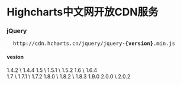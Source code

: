 <h1>Highcharts中文网开放CDN服务</h1>

<h3>jQuery</h3>
<pre>
  http://cdn.hcharts.cn/jquery/jquery-<b>{version}</b>.min.js
</pre>

<h4>vesion</h4>

1.4.2 \ 1.4.4 
1.5 \ 1.5.1 \ 1.5.2 
1.6 \ 1.6.4  
1.7 \ 1.7.1 \ 1.7.2 
1.8.0 \ 1.8.2 \ 1.8.3 
1.9.0 
2.0.0 \ 2.0.2
